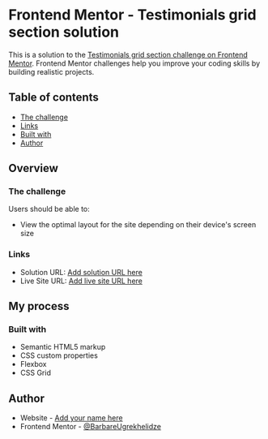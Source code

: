 # Frontend Mentor - Testimonials grid section solution

This is a solution to the [Testimonials grid section challenge on Frontend Mentor](https://github.com/BarbareUgrekhelidze/Testemonials-grid-section-main.git). Frontend Mentor challenges help you improve your coding skills by building realistic projects. 

## Table of contents

  - [The challenge](#the-challenge)
  - [Links](#links)
  - [Built with](#built-with)
- [Author](#author)

## Overview

### The challenge

Users should be able to:

- View the optimal layout for the site depending on their device's screen size

### Links

- Solution URL: [Add solution URL here](https://github.com/BarbareUgrekhelidze/Testemonials-grid-section-main.git)
- Live Site URL: [Add live site URL here](https://BarbareUgrekhelidze.github.io/Testemonials-grid-section-main/)

## My process

### Built with

- Semantic HTML5 markup
- CSS custom properties
- Flexbox
- CSS Grid

## Author

- Website - [Add your name here](https://BarbareUgrekhelidze.github.io/Testemonials-grid-section-main/)
- Frontend Mentor - [@BarbareUgrekhelidze](https://www.frontendmentor.io/profile/BarbareUgrekhelidze)
